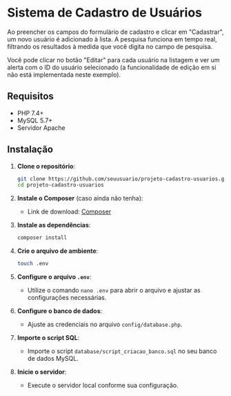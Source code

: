 
# Sistema de Cadastro de Usuários


Ao preencher os campos do formulário de cadastro e clicar em "Cadastrar", um novo usuário é adicionado à lista. A pesquisa funciona em tempo real, filtrando os resultados à medida que você digita no campo de pesquisa.

Você pode clicar no botão "Editar" para cada usuário na listagem e ver um alerta com o ID do usuário selecionado (a funcionalidade de edição em si não está implementada neste exemplo).



## Requisitos
- PHP 7.4+
- MySQL 5.7+
- Servidor Apache

## Instalação

1. **Clone o repositório**:
   ```bash
   git clone https://github.com/seuusuario/projeto-cadastro-usuarios.git
   cd projeto-cadastro-usuarios
   ```

2. **Instale o Composer** (caso ainda não tenha):
   - Link de download: [Composer](https://getcomposer.org/download/)

3. **Instale as dependências**:
   ```bash
   composer install
   ```

4. **Crie o arquivo de ambiente**:
   ```bash
   touch .env
   ```

5. **Configure o arquivo `.env`**:
   - Utilize o comando `nano .env` para abrir o arquivo e ajustar as configurações necessárias.

6. **Configure o banco de dados**:
   - Ajuste as credenciais no arquivo `config/database.php`.

7. **Importe o script SQL**:
   - Importe o script `database/script_criacao_banco.sql` no seu banco de dados MySQL.

8. **Inicie o servidor**:
   - Execute o servidor local conforme sua configuração.


